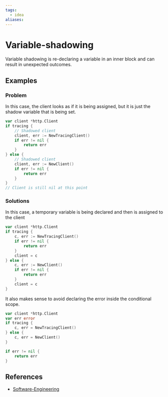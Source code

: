 ```yaml
---
tags:
  - idea
aliases:
---
```


# Variable-shadowing

Variable shadowing is re-declaring a variable in an inner block and can result
in unexpected outcomes.

## Examples

### Problem

In this case, the client looks as if it is being assigned, but it is just the
shadow variable that is being set.

```go
var client *http.Client
if tracing {
    // Shadowed client
	client, err := NewTracingClient()
	if err != nil {
	    return err
	}
} else {
    // Shadowed client
	client, err := NewClient()
	if err != nil {
	    return err
	}
}
// Client is still nil at this point
```

### Solutions

In this case, a temporary variable is being declared and then is assigned to the
client

```go
var client *http.Client
if tracing {
	c, err := NewTracingClient()
	if err != nil {
	    return err
	}
    client = c
} else {
	c, err := NewClient()
	if err != nil {
	    return err
	}
    client = c
}
```

It also makes sense to avoid declaring the error inside the conditional scope.

```go
var client *http.Client
var err error
if tracing {
	c, err = NewTracingClient()
} else {
	c, err = NewClient()
}

if err != nil {
    return err
}
```

## References

- [Software-Engineering](Software-Engineering.md)
